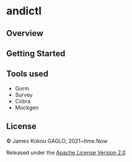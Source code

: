 # andictl

## Overview

## Getting Started

## Tools used
- Gorm
- Survey
- Cobra
- Mockgen

## License

© James Kokou GAGLO, 2021~time.Now

Released under the [Apache License Version 2.0](https://www.apache.org/licenses/LICENSE-2.0.txt)
